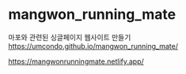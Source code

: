 # mangwon_running_mate
마포와 관련된 싱글페이지 웹사이트 만들기
https://umcondo.github.io/mangwon_running_mate/


https://mangwonrunningmate.netlify.app/
